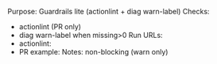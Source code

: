 Purpose: Guardrails lite (actionlint + diag warn-label)
Checks:
- actionlint (PR only)
- diag warn-label when missing>0
Run URLs:
- actionlint: 
- PR example: 
Notes: non-blocking (warn only)
